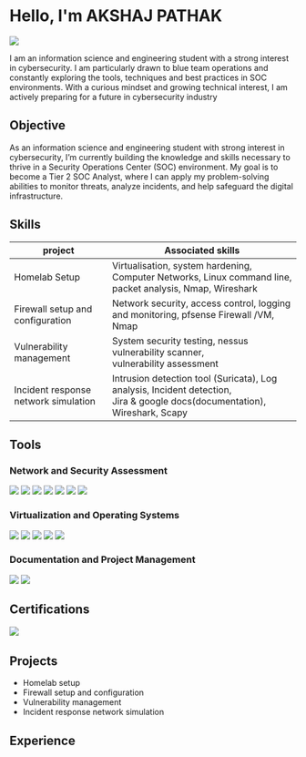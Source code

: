 # Hello, I'm AKSHAJ PATHAK
<a href="https://linkedin.com"><img src="https://img.shields.io/badge/-LinkedIn-0072b1?&style=for-the-badge&logo=linkedin&logoColor=white" /></a>

I am an information science and engineering student with a strong interest in cybersecurity. I am particularly drawn to blue team operations and constantly exploring the tools, techniques and best practices in SOC environments. With a curious mindset and growing technical interest, I am actively preparing for a future in cybersecurity industry

## Objective

As an information science and engineering student with strong interest in cybersecurity, I’m currently building the knowledge and skills necessary to thrive in a Security Operations Center (SOC) environment. My goal is to become a Tier 2 SOC Analyst, where I can apply my problem-solving abilities to monitor threats, analyze incidents, and help safeguard the digital infrastructure.

## Skills

|project                                   |Associated skills                                                            |
|------------------------------------------|-----------------------------------------------------------------------------|
|Homelab Setup                             |Virtualisation, system hardening, Computer Networks, Linux command line, <br>packet analysis, Nmap, Wireshark |
|Firewall setup and configuration          |Network security, access control, logging and monitoring, pfsense Firewall /VM, Nmap|
|Vulnerability management                  |System security testing, nessus vulnerability scanner, <br>vulnerability assessment|
|Incident response network simulation      |Intrusion detection tool (Suricata), Log analysis, Incident detection, <br>Jira & google docs(documentation), Wireshark, Scapy|

## Tools

### Network and Security Assessment
<div>
    <img src="https://img.shields.io/badge/UFW-blue?style=for-the-badge&logoSize=medium" />
    <img src="https://img.shields.io/badge/Wireshark-darkgreen?style=for-the-badge&logoSize=medium" />
    <img src="https://img.shields.io/badge/pfSense-Firewall?style=for-the-badge&color=darkblue" />
    <img src="https://img.shields.io/badge/Nmap-orange?style=for-the-badge&logoSize=medium" />
    <img src="https://img.shields.io/badge/Nessus-teal?style=for-the-badge&logoSize=medium" />
    <img src="https://img.shields.io/badge/Suricata-IDS?style=for-the-badge&color=darkgreen" />
    <img src="https://img.shields.io/badge/Scapy-yellow?style=for-the-badge&logoSize=medium" />
</div>

### Virtualization and Operating Systems
<div>
    <img src="https://img.shields.io/badge/VirtualBox-darkblue?style=for-the-badge&logoSize=medium" />
    <img src="https://img.shields.io/badge/Ubuntu-orange?style=for-the-badge&logoSize=medium" />
    <img src="https://img.shields.io/badge/KaliLinux-blue?style=for-the-badge&logoSize=medium" />
    <img src="https://img.shields.io/badge/pfSense-OS?style=for-the-badge&color=darkblue" />
     <img src="https://img.shields.io/badge/Metasploitable-purple?style=for-the-badge&logoSize=medium" />
</div>

### Documentation and Project Management
<div>
    <img src="https://img.shields.io/badge/Jira-darkblue?style=for-the-badge&logoSize=medium" />
    <img src="https://img.shields.io/badge/Googledocs-blue?style=for-the-badge&logoSize=medium"/>
</div>

## Certifications
<div>
<img src="https://img.shields.io/badge/NetworkBasics-black?style=for-the-badge&logo=Cybrary&logoSize=medium" />
<img src="" />
</div>

## Projects
- Homelab setup
- Firewall setup and configuration
- Vulnerability management
- Incident response network simulation

## Experience

